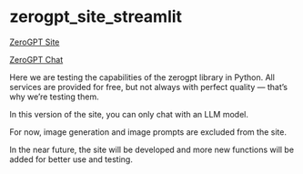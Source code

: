 # zerogpt_site_streamlit
[ZeroGPT Site](https://zerogpt.streamlit.app/)

[ZeroGPT Chat](https://zerogpt.streamlit.app/chat)

Here we are testing the capabilities of the zerogpt library in Python. All services are provided for free, but not always with perfect quality — that’s why we’re testing them.

In this version of the site, you can only chat with an LLM model.

For now, image generation and image prompts are excluded from the site.

In the near future, the site will be developed and more new functions will be added for better use and testing.
